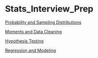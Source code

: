 # Stats_Interview_Prep
[Probability and Sampling Distributions](https://nbviewer.jupyter.org/github/pmleffers/Stats_Interview_Prep/blob/master/Preparing%20for%20Stats%20Interview%20Questions-%20Probability%20and%20Sampling%20Distributions.ipynb)

[Moments and Data Cleaning](https://nbviewer.jupyter.org/github/pmleffers/Stats_Interview_Prep/blob/master/Preparing%20for%20Stats%20Interview%20Questions-%20Moments%20and%20Data%20Cleaning.ipynb)

[Hypothesis Testing](https://nbviewer.jupyter.org/github/pmleffers/Stats_Interview_Prep/blob/master/Preparing%20for%20Stats%20Interview%20Questions-%20Hypothesis%20Testing.ipynb)

[Regression and Modeling](https://nbviewer.jupyter.org/github/pmleffers/Stats_Interview_Prep/blob/master/Preparing%20for%20Stats%20Interview%20Questions-%20Regression%20and%20Modeling.ipynb)
